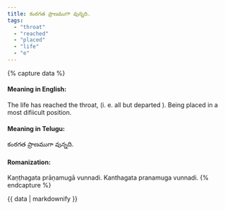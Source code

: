 ```yaml
---
title: కంఠగత ప్రాణముగా వున్నది.
tags:
  - "throat"
  - "reached"
  - "placed"
  - "life"
  - "e"
---
```


{% capture data %}
#### Meaning in English:
The life has reached the throat, (i. e. all but departed ).
Being placed in a most difiicult position.

#### Meaning in Telugu:
కంఠగత ప్రాణముగా వున్నది.

#### Romanization:
Kaṇṭhagata prāṇamugā vunnadi.
Kanthagata pranamuga vunnadi.
{% endcapture %}

{{ data | markdownify }}

